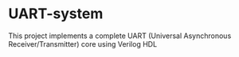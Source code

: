 # UART-system
This project implements a complete UART (Universal Asynchronous Receiver/Transmitter) core using Verilog HDL
